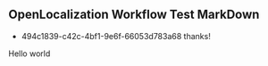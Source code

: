 ## OpenLocalization Workflow Test MarkDown
* 494c1839-c42c-4bf1-9e6f-66053d783a68 
thanks!

Hello world